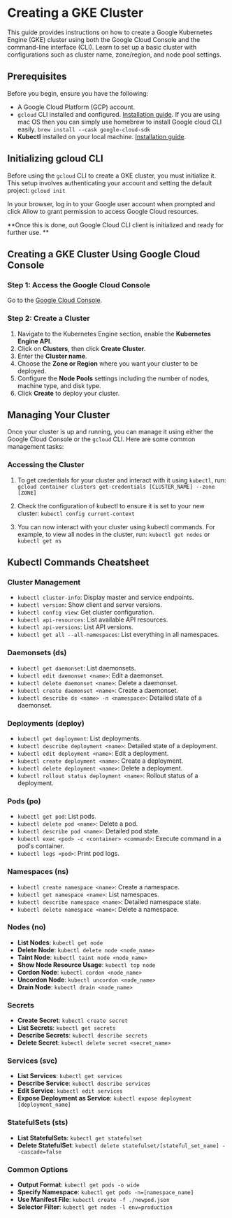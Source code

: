 # Creating a GKE Cluster

This guide provides instructions on how to create a Google Kubernetes Engine (GKE) cluster using both the Google Cloud Console and the command-line interface (CLI). Learn to set up a basic cluster with configurations such as cluster name, zone/region, and node pool settings.

## Prerequisites

Before you begin, ensure you have the following:
- A Google Cloud Platform (GCP) account.
- `gcloud` CLI installed and configured. [Installation guide](https://cloud.google.com/sdk/docs/install-sdk). If you are using mac OS then you can simply use homebrew to install Google cloud CLI easily.
  `brew install --cask google-cloud-sdk`
- **Kubectl** installed on your local machine. [Installation guide](https://kubernetes.io/docs/tasks/tools/).

## Initializing gcloud CLI

Before using the `gcloud` CLI to create a GKE cluster, you must initialize it. This setup involves authenticating your account and setting the default project: `gcloud init`

In your browser, log in to your Google user account when prompted and click Allow to grant permission to access Google Cloud resources.

**Once this is done, out Google Cloud CLI client is initialized and ready for further use.
**
## Creating a GKE Cluster Using Google Cloud Console
### Step 1: Access the Google Cloud Console
Go to the [Google Cloud Console](https://console.cloud.google.com/).

### Step 2: Create a Cluster
1. Navigate to the Kubernetes Engine section, enable the **Kubernetes Engine API**.
2. Click on **Clusters**, then click **Create Cluster**.
3. Enter the **Cluster name**.
4. Choose the **Zone or Region** where you want your cluster to be deployed.
5. Configure the **Node Pools** settings including the number of nodes, machine type, and disk type.
6. Click **Create** to deploy your cluster.

## Managing Your Cluster

Once your cluster is up and running, you can manage it using either the Google Cloud Console or the `gcloud` CLI. Here are some common management tasks:

### Accessing the Cluster
1. To get credentials for your cluster and interact with it using `kubectl`,
   run:
   `gcloud container clusters get-credentials [CLUSTER_NAME] --zone [ZONE]`

2. Check the configuration of kubectl to ensure it is set to your new cluster:
   `kubectl config current-context`
3. You can now interact with your cluster using kubectl commands. For example, to view all nodes in the cluster, run:
   `kubectl get nodes` or `kubectl get ns`

## Kubectl Commands Cheatsheet
### Cluster Management
- `kubectl cluster-info`: Display master and service endpoints.
- `kubectl version`: Show client and server versions.
- `kubectl config view`: Get cluster configuration.
- `kubectl api-resources`: List available API resources.
- `kubectl api-versions`: List API versions.
- `kubectl get all --all-namespaces`: List everything in all namespaces.

### Daemonsets (ds)
- `kubectl get daemonset`: List daemonsets.
- `kubectl edit daemonset <name>`: Edit a daemonset.
- `kubectl delete daemonset <name>`: Delete a daemonset.
- `kubectl create daemonset <name>`: Create a daemonset.
- `kubectl describe ds <name> -n <namespace>`: Detailed state of a daemonset.

### Deployments (deploy)
- `kubectl get deployment`: List deployments.
- `kubectl describe deployment <name>`: Detailed state of a deployment.
- `kubectl edit deployment <name>`: Edit a deployment.
- `kubectl create deployment <name>`: Create a deployment.
- `kubectl delete deployment <name>`: Delete a deployment.
- `kubectl rollout status deployment <name>`: Rollout status of a deployment.

### Pods (po)
- `kubectl get pod`: List pods.
- `kubectl delete pod <name>`: Delete a pod.
- `kubectl describe pod <name>`: Detailed pod state.
- `kubectl exec <pod> -c <container> <command>`: Execute command in a pod's container.
- `kubectl logs <pod>`: Print pod logs.

### Namespaces (ns)
- `kubectl create namespace <name>`: Create a namespace.
- `kubectl get namespace <name>`: List namespaces.
- `kubectl describe namespace <name>`: Detailed namespace state.
- `kubectl delete namespace <name>`: Delete a namespace.

### Nodes (no)
- **List Nodes**: `kubectl get node`
- **Delete Node**: `kubectl delete node <node_name>`
- **Taint Node**: `kubectl taint node <node_name>`
- **Show Node Resource Usage**: `kubectl top node`
- **Cordon Node**: `kubectl cordon <node_name>`
- **Uncordon Node**: `kubectl uncordon <node_name>`
- **Drain Node**: `kubectl drain <node_name>`

### Secrets
- **Create Secret**: `kubectl create secret`
- **List Secrets**: `kubectl get secrets`
- **Describe Secrets**: `kubectl describe secrets`
- **Delete Secret**: `kubectl delete secret <secret_name>`

### Services (svc)
- **List Services**: `kubectl get services`
- **Describe Service**: `kubectl describe services`
- **Edit Service**: `kubectl edit services`
- **Expose Deployment as Service**: `kubectl expose deployment [deployment_name]`

### StatefulSets (sts)
- **List StatefulSets**: `kubectl get statefulset`
- **Delete StatefulSet**: `kubectl delete statefulset/[stateful_set_name] --cascade=false`

### Common Options
- **Output Format**: `kubectl get pods -o wide`
- **Specify Namespace**: `kubectl get pods -n=[namespace_name]`
- **Use Manifest File**: `kubectl create -f ./newpod.json`
- **Selector Filter**: `kubectl get nodes -l env=production`
